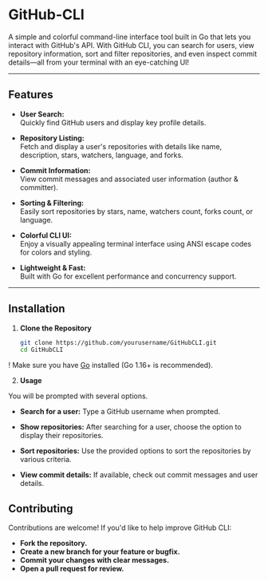 # GitHub-CLI
A simple and colorful command-line interface tool built in Go that lets you interact with GitHub's API. With GitHub CLI, you can search for users, view repository information, sort and filter repositories, and even inspect commit details—all from your terminal with an eye-catching UI!

---

## Features

- **User Search:**  
  Quickly find GitHub users and display key profile details.

- **Repository Listing:**  
  Fetch and display a user's repositories with details like name, description, stars, watchers, language, and forks.

- **Commit Information:**  
  View commit messages and associated user information (author & committer).

- **Sorting & Filtering:**  
  Easily sort repositories by stars, name, watchers count, forks count, or language.

- **Colorful CLI UI:**  
  Enjoy a visually appealing terminal interface using ANSI escape codes for colors and styling.

- **Lightweight & Fast:**  
  Built with Go for excellent performance and concurrency support.

---

## Installation

1. **Clone the Repository**

   ```bash
   git clone https://github.com/yourusername/GitHubCLI.git
   cd GitHubCLI


! Make sure you have [Go](https://golang.org/dl/) installed (Go 1.16+ is recommended).

2. **Usage**

You will be prompted with several options. 

- **Search for a user:**
  Type a GitHub username when prompted.


- **Show repositories:** 
  After searching for a user, choose the option to display their repositories.


- **Sort repositories:** 
  Use the provided options to sort the repositories by various criteria.


- **View commit details:** 
  If available, check out commit messages and user details.

## Contributing

Contributions are welcome! If you'd like to help improve GitHub CLI:

- **Fork the repository.**
- **Create a new branch for your feature or bugfix.**
- **Commit your changes with clear messages.**
- **Open a pull request for review.**
